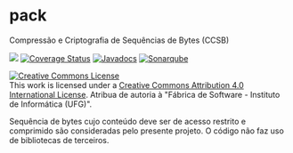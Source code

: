 # pack
Compressão e Criptografia de Sequências de Bytes (CCSB)

[<img src="https://api.travis-ci.org/kyriosdata/pack.svg?branch=master">](https://travis-ci.org/kyriosdata/pack)
[![Coverage Status](https://coveralls.io/repos/github/kyriosdata/pack/badge.svg?branch=master)](https://coveralls.io/github/kyriosdata/pack?branch=master)
[![Javadocs](http://javadoc.io/badge/com.github.kyriosdata.parser/parser.svg)](http://javadoc.io/doc/com.github.kyriosdata.parser/parser)
[![Sonarqube](https://img.shields.io/badge/quality-verifique-lightgrey.svg)](https://sonarqube.com/dashboard?id=com.github.kyriosdata.pack%3Apack)

<a rel="license" href="http://creativecommons.org/licenses/by/4.0/"><img alt="Creative Commons License" style="border-width:0" src="https://i.creativecommons.org/l/by/4.0/88x31.png" /></a><br />
This work is licensed under a <a rel="license" href="http://creativecommons.org/licenses/by/4.0/">Creative Commons Attribution 4.0 International License</a>. 
Atribua de autoria à "Fábrica de Software - Instituto de Informática (UFG)".

Sequência de bytes cujo conteúdo deve ser de acesso restrito e comprimido são consideradas pelo presente projeto. O código não faz uso de bibliotecas de terceiros. 
